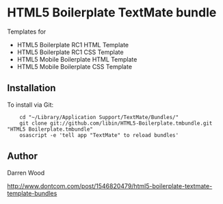 # HTML5 Boilerplate TextMate bundle

Templates for

* HTML5 Boilerplate RC1 HTML Template
* HTML5 Boilerplate RC1 CSS Template
* HTML5 Mobile Boilerplate HTML Template
* HTML5 Mobile Boilerplate CSS Template

## Installation

To install via Git:

		cd "~/Library/Application Support/TextMate/Bundles/"
		git clone git://github.com/libin/HTML5-Boilerplate.tmbundle.git "HTML5 Boilerplate.tmbundle"
		osascript -e 'tell app "TextMate" to reload bundles'

## Author

Darren Wood

http://www.dontcom.com/post/1546820479/html5-boilerplate-textmate-template-bundles